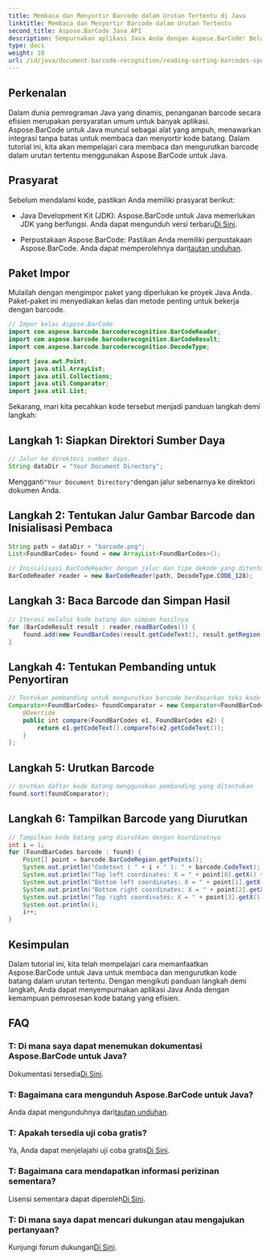 ```yaml
---
title: Membaca dan Menyortir Barcode dalam Urutan Tertentu di Java
linktitle: Membaca dan Menyortir Barcode dalam Urutan Tertentu
second_title: Aspose.BarCode Java API
description: Sempurnakan aplikasi Java Anda dengan Aspose.BarCode! Belajar membaca dan mengurutkan barcode secara efisien. Ikuti panduan langkah demi langkah kami untuk integrasi yang lancar.
type: docs
weight: 10
url: /id/java/document-barcode-recognition/reading-sorting-barcodes-specific-order/
---
```


## Perkenalan

Dalam dunia pemrograman Java yang dinamis, penanganan barcode secara efisien merupakan persyaratan umum untuk banyak aplikasi. Aspose.BarCode untuk Java muncul sebagai alat yang ampuh, menawarkan integrasi tanpa batas untuk membaca dan menyortir kode batang. Dalam tutorial ini, kita akan mempelajari cara membaca dan mengurutkan barcode dalam urutan tertentu menggunakan Aspose.BarCode untuk Java.

## Prasyarat

Sebelum mendalami kode, pastikan Anda memiliki prasyarat berikut:

-  Java Development Kit (JDK): Aspose.BarCode untuk Java memerlukan JDK yang berfungsi. Anda dapat mengunduh versi terbaru[Di Sini](https://www.oracle.com/java/technologies/javase-downloads.html).

-  Perpustakaan Aspose.BarCode: Pastikan Anda memiliki perpustakaan Aspose.BarCode. Anda dapat memperolehnya dari[tautan unduhan](https://releases.aspose.com/barcode/java/).

## Paket Impor

Mulailah dengan mengimpor paket yang diperlukan ke proyek Java Anda. Paket-paket ini menyediakan kelas dan metode penting untuk bekerja dengan barcode.

```java
// Impor kelas Aspose.BarCode
import com.aspose.barcode.barcoderecognition.BarCodeReader;
import com.aspose.barcode.barcoderecognition.BarCodeResult;
import com.aspose.barcode.barcoderecognition.DecodeType;

import java.awt.Point;
import java.util.ArrayList;
import java.util.Collections;
import java.util.Comparator;
import java.util.List;
```

Sekarang, mari kita pecahkan kode tersebut menjadi panduan langkah demi langkah:

## Langkah 1: Siapkan Direktori Sumber Daya

```java
// Jalur ke direktori sumber daya.
String dataDir = "Your Document Directory";
```

 Mengganti`"Your Document Directory"`dengan jalur sebenarnya ke direktori dokumen Anda.

## Langkah 2: Tentukan Jalur Gambar Barcode dan Inisialisasi Pembaca

```java
String path = dataDir + "barcode.png";
List<FoundBarCodes> found = new ArrayList<FoundBarCodes>();

// Inisialisasi BarCodeReader dengan jalur dan tipe dekode yang ditentukan
BarCodeReader reader = new BarCodeReader(path, DecodeType.CODE_128);
```

## Langkah 3: Baca Barcode dan Simpan Hasil

```java
// Iterasi melalui kode batang dan simpan hasilnya
for (BarCodeResult result : reader.readBarCodes()) {
    found.add(new FoundBarCodes(result.getCodeText(), result.getRegion()));
}
```

## Langkah 4: Tentukan Pembanding untuk Penyortiran

```java
// Tentukan pembanding untuk mengurutkan barcode berdasarkan teks kode
Comparator<FoundBarCodes> foundComparator = new Comparator<FoundBarCodes>() {
    @Override
    public int compare(FoundBarCodes e1, FoundBarCodes e2) {
        return e1.getCodeText().compareTo(e2.getCodeText());
    }
};
```

## Langkah 5: Urutkan Barcode

```java
// Urutkan daftar kode batang menggunakan pembanding yang ditentukan
found.sort(foundComparator);
```

## Langkah 6: Tampilkan Barcode yang Diurutkan

```java
// Tampilkan kode batang yang diurutkan dengan koordinatnya
int i = 1;
for (FoundBarCodes barcode : found) {
    Point[] point = barcode.BarCodeRegion.getPoints();
    System.out.println("Codetext ( " + i + " ): " + barcode.CodeText);
    System.out.println("Top left coordinates: X = " + point[0].getX() + ", Y = " + point[0].getY());
    System.out.println("Bottom left coordinates: X = " + point[1].getX() + ", Y = " + point[1].getY());
    System.out.println("Bottom right coordinates: X = " + point[2].getX() + ", Y = " + point[2].getY());
    System.out.println("Top right coordinates: X = " + point[3].getX() + ", Y = " + point[3].getY());
    System.out.println();
    i++;
}
```

## Kesimpulan

Dalam tutorial ini, kita telah mempelajari cara memanfaatkan Aspose.BarCode untuk Java untuk membaca dan mengurutkan kode batang dalam urutan tertentu. Dengan mengikuti panduan langkah demi langkah, Anda dapat menyempurnakan aplikasi Java Anda dengan kemampuan pemrosesan kode batang yang efisien.

## FAQ

### T: Di mana saya dapat menemukan dokumentasi Aspose.BarCode untuk Java?
 Dokumentasi tersedia[Di Sini](https://reference.aspose.com/barcode/java/).

### T: Bagaimana cara mengunduh Aspose.BarCode untuk Java?
 Anda dapat mengunduhnya dari[tautan unduhan](https://releases.aspose.com/barcode/java/).

### T: Apakah tersedia uji coba gratis?
 Ya, Anda dapat menjelajahi uji coba gratis[Di Sini](https://releases.aspose.com/).

### T: Bagaimana cara mendapatkan informasi perizinan sementara?
 Lisensi sementara dapat diperoleh[Di Sini](https://purchase.aspose.com/temporary-license/).

### T: Di mana saya dapat mencari dukungan atau mengajukan pertanyaan?
 Kunjungi forum dukungan[Di Sini](https://forum.aspose.com/c/barcode/13).

